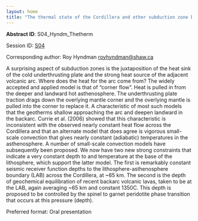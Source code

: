 ```yaml
---
layout: home
title: "The thermal state of the Cordillera and other subduction zone backarc mantles; the corner flow model"
---
```



**Abstract ID**: S04_Hyndm_Thetherm

Session ID: [S04](.)

Corresponding author: Roy Hyndman <a href="mailto:royhyndman@shaw.ca">royhyndman@shaw.ca</a>

A surprising aspect of subduction zones is the juxtaposition of the heat sink of the cold underthrusting plate and the strong heat source of the adjacent volcanic arc. Where does the heat for the arc come from? The widely accepted and applied model is that of “corner flow”. Heat is pulled in from the deeper and landward hot asthenosphere. The underthrusting plate traction drags down the overlying mantle corner and the overlying mantle is pulled into the corner to replace it. A characteristic of most such models that the geotherms shallow approaching the arc and deepen landward in the backarc. Currie et al. (2006) showed that this characteristic is inconsistent with the observed nearly constant heat flow across the Cordillera and that an alternate model that does agree is vigorous small-scale convection that gives nearly constant (adiabatic) temperatures in the asthenosphere. A number of small-scale convection models have subsequently been proposed. We now have two new strong constraints that indicate a very constant depth to and temperature at the base of the lithosphere, which support the latter model. The first is remarkably constant seismic receiver function depths to the lithosphere-asthenosphere boundary (LAB) across the Cordillera, at ~65 km. The second is the depth of geochemical equilibration of recent backarc volcanic lavas, taken to be at the LAB, again averaging ~65 km and constant 1350C. This depth is proposed to be controlled by the spinel to garnet peridotite phase transition that occurs at this pressure (depth).

Preferred format: Oral presentation
